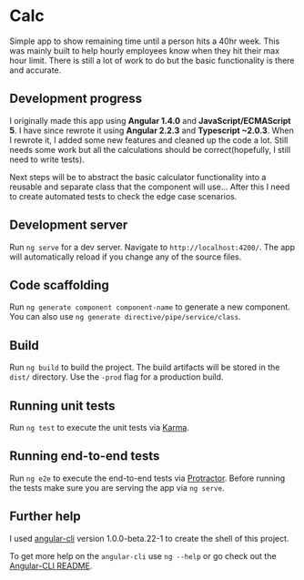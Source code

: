 # Calc
Simple app to show remaining time until a person hits a 40hr week. This was mainly built to help hourly employees know when they hit their max hour limit. There is still a lot of work to do but the basic functionality is there and accurate.


## Development progress
I originally made this app using **Angular 1.4.0** and **JavaScript/ECMAScript 5**. I have since rewrote it using **Angular 2.2.3** and **Typescript ~2.0.3**. When I rewrote it, I added some new features and cleaned up the code a lot. Still needs some work but all the calculations should be correct(hopefully, I still need to write tests).

Next steps will be to abstract the basic calculator functionality into a reusable and separate class that the component will use... After this I need to create automated tests to check the edge case scenarios.

## Development server
Run `ng serve` for a dev server. Navigate to `http://localhost:4200/`. The app will automatically reload if you change any of the source files.

## Code scaffolding

Run `ng generate component component-name` to generate a new component. You can also use `ng generate directive/pipe/service/class`.

## Build

Run `ng build` to build the project. The build artifacts will be stored in the `dist/` directory. Use the `-prod` flag for a production build.

## Running unit tests

Run `ng test` to execute the unit tests via [Karma](https://karma-runner.github.io).

## Running end-to-end tests

Run `ng e2e` to execute the end-to-end tests via [Protractor](http://www.protractortest.org/).
Before running the tests make sure you are serving the app via `ng serve`.

## Further help

I used [angular-cli](https://github.com/angular/angular-cli) version 1.0.0-beta.22-1 to create the shell of this project.

To get more help on the `angular-cli` use `ng --help` or go check out the [Angular-CLI README](https://github.com/angular/angular-cli/blob/master/README.md).
